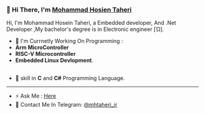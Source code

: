 ### 👋 Hi There, I'm [Mohammad Hosien Taheri](https://github.com/hardphoenix) 

Hi, I'm Mohammad Hosein Taheri, a Embedded developer, And .Net Developer ,My bachelor's degree is in Electronic engineer [Ώ].


- 🔭 I'm Currnetly Working On Programming : 
- **Arm MicroController**
- **RISC-V Microcontroller** 
- **Embedded Linux Devlopment**.

##
- 🎍 skill in **C**  and **C#** Programming Language.
-------------------
- ⚡ Ask Me : [Here](https://github.com/hardphoenix/hardphoenix/issues/1)
- 🔗 Contact Me In Telegram: [@mhtaheri_ir](https://t.me/mhtaheri_ir) 
